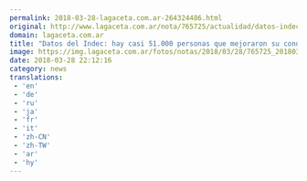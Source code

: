 ```yaml
---
permalink: 2018-03-28-lagaceta.com.ar-264324486.html
original: http://www.lagaceta.com.ar/nota/765725/actualidad/datos-indec-hay-casi-51000-personas-mejoraron-condicion-dejaron-ser-pobres-tucuman.html
domain: lagaceta.com.ar
title: "Datos del Indec: hay casi 51.000 personas que mejoraron su condición y dejaron de ser pobres en Tucumán"
image: https://img.lagaceta.com.ar/fotos/notas/2018/03/28/765725_20180328190726.jpg
date: 2018-03-28 22:12:16
category: news
translations: 
 - 'en'
 - 'de'
 - 'ru'
 - 'ja'
 - 'fr'
 - 'it'
 - 'zh-CN'
 - 'zh-TW'
 - 'ar'
 - 'hy'
---
```


